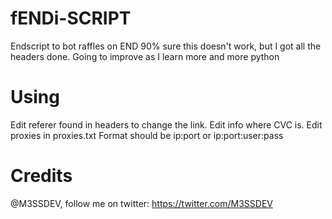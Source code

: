 # fENDi-SCRIPT
Endscript to bot raffles on END
90% sure this doesn't work, but I got all the headers done. Going to improve as I learn more and more python

# Using
Edit referer found in headers to change the link.
Edit info where CVC is.
Edit proxies in proxies.txt Format should be ip:port or ip:port:user:pass

# Credits
@M3SSDEV, follow me on twitter: https://twitter.com/M3SSDEV
